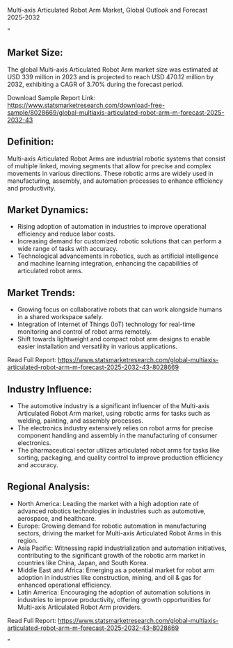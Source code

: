 Multi-axis Articulated Robot Arm Market, Global Outlook and Forecast 2025-2032

"<h2>Market Size:</h2>
<p>The global Multi-axis Articulated Robot Arm market size was estimated at USD 339 million in 2023 and is projected to reach USD 470.12 million by 2032, exhibiting a CAGR of 3.70% during the forecast period.</p>
<p>Download Sample Report Link: <a href='https://www.statsmarketresearch.com/download-free-sample/8028669/global-multiaxis-articulated-robot-arm-m-forecast-2025-2032-43'>https://www.statsmarketresearch.com/download-free-sample/8028669/global-multiaxis-articulated-robot-arm-m-forecast-2025-2032-43</a></p>

<h2>Definition:</h2>
<p>Multi-axis Articulated Robot Arms are industrial robotic systems that consist of multiple linked, moving segments that allow for precise and complex movements in various directions. These robotic arms are widely used in manufacturing, assembly, and automation processes to enhance efficiency and productivity.</p>

<h2>Market Dynamics:</h2>
<ul>
  <li>Rising adoption of automation in industries to improve operational efficiency and reduce labor costs.</li>
  <li>Increasing demand for customized robotic solutions that can perform a wide range of tasks with accuracy.</li>
  <li>Technological advancements in robotics, such as artificial intelligence and machine learning integration, enhancing the capabilities of articulated robot arms.</li>
</ul>

<h2>Market Trends:</h2>
<ul>
  <li>Growing focus on collaborative robots that can work alongside humans in a shared workspace safely.</li>
  <li>Integration of Internet of Things (IoT) technology for real-time monitoring and control of robot arms remotely.</li>
  <li>Shift towards lightweight and compact robot arm designs to enable easier installation and versatility in various applications.</li>
</ul>
<p>Read Full Report: <a href='https://www.statsmarketresearch.com/global-multiaxis-articulated-robot-arm-m-forecast-2025-2032-43-8028669'>https://www.statsmarketresearch.com/global-multiaxis-articulated-robot-arm-m-forecast-2025-2032-43-8028669</a></p>

<h2>Industry Influence:</h2>
<ul>
  <li>The automotive industry is a significant influencer of the Multi-axis Articulated Robot Arm market, using robotic arms for tasks such as welding, painting, and assembly processes.</li>
  <li>The electronics industry extensively relies on robot arms for precise component handling and assembly in the manufacturing of consumer electronics.</li>
  <li>The pharmaceutical sector utilizes articulated robot arms for tasks like sorting, packaging, and quality control to improve production efficiency and accuracy.</li>
</ul>

<h2>Regional Analysis:</h2>
<ul>
  <li>North America: Leading the market with a high adoption rate of advanced robotics technologies in industries such as automotive, aerospace, and healthcare.</li>
  <li>Europe: Growing demand for robotic automation in manufacturing sectors, driving the market for Multi-axis Articulated Robot Arms in this region.</li>
  <li>Asia Pacific: Witnessing rapid industrialization and automation initiatives, contributing to the significant growth of the robotic arm market in countries like China, Japan, and South Korea.</li>
  <li>Middle East and Africa: Emerging as a potential market for robot arm adoption in industries like construction, mining, and oil & gas for enhanced operational efficiency.</li>
  <li>Latin America: Encouraging the adoption of automation solutions in industries to improve productivity, offering growth opportunities for Multi-axis Articulated Robot Arm providers.</li>
</ul>
<p>Read Full Report: <a href='https://www.statsmarketresearch.com/global-multiaxis-articulated-robot-arm-m-forecast-2025-2032-43-8028669'>https://www.statsmarketresearch.com/global-multiaxis-articulated-robot-arm-m-forecast-2025-2032-43-8028669</a></p>"
